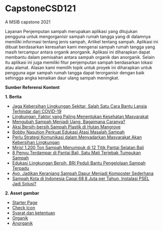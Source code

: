 # CapstoneCSD121
 A MSIB capstone 2021
 
Layanan Penjemputan sampah merupakan aplikasi yang ditujukan pengguna untuk mengorganisir sampah rumah tangga yang di dalamnya memiliki informasi tentang jenis sampah, Artikel tentang sampah. Aplikasi ini dibuat berdasarkan keresahan kami mengenai sampah rumah tangga yang masih tercampur antara organik anorganik. Aplikasi ini diharapkan dapat membantu dalam pemisahan antara sampah organik dan anorganik. Selain itu aplikasi ini juga memiliki fitur penjemputan sampah berdasarkan lokasi atau alamat. Alasan kami memilih topik untuk proyek ini diharapkan untuk pengguna agar sampah rumah tangga dapat terorganisir dengan baik sehingga angka kenaikan daur ulang sampah meningkat.

**Sumber Referensi Kontent**

**1. Berita**
- [Jaga Kebersihan Lingkungan Sekitar, Salah Satu Cara Bantu Lansia Terhindar dari COVID-19](https://www.liputan6.com/health/read/4386935/jaga-kebersihan-lingkungan-sekitar-salah-satu-cara-bantu-lansia-terhindar-dari-covid-19)
- [Lingkungan, Faktor yang Paling Menentukan Kesehatan Masyarakat](https://www.liputan6.com/health/read/3901522/lingkungan-faktor-yang-paling-menentukan-kesehatan-masyarakat)
- [Mengubah Sampah Menjadi Uang, Bagaimana Caranya?](https://www.suara.com/tag/kebersihan-lingkungan)
- [Aksi Bersih-bersih Sampah Plastik di Hutan Mangrove](https://www.suara.com/foto/2021/03/27/174500/aksi-bersih-bersih-sampah-plastik-di-hutan-mangrove)
- [Bobby Nasution Perkuat Edukasi Atasi Masalah Sampah](https://sumut.suara.com/read/2021/11/23/003500/bobby-nasution-perkuat-edukasi-atasi-masalah-sampah)
- [Perlu Strategi Komunikasi dalam Menyadarkan Masyarakat Akan Kebersihan Lingkungan](https://www.beritasatu.com/nasional/854015/perlu-strategi-komunikasi-dalam-menyadarkan-masyarakat-akan-kebersihan-lingkungan)
- [Miris! 1.200 Ton Sampah Menumpuk di 12 Titik Pantai Selatan Bali](https://news.detik.com/berita/d-5852488/miris-1200-ton-sampah-menumpuk-di-12-titik-pantai-selatan-bali)
- [8 Penyu Terdampar di Pantai Bali, Satu Mati Terjebak Tumpukan Sampah](https://www.merdeka.com/peristiwa/8-penyu-terdampar-di-pantai-bali-satu-mati-terjebak-tumpukan-sampah.html)
- [Edukasi Lingkungan Bersih, BRI Peduli Bantu Pengelolaan Sampah Terpadu](https://www.merdeka.com/uang/edukasi-lingkungan-bersih-bri-peduli-bantu-pengelolaan-sampah-terpadu.html)
- [Ayo, Jadikan Keranjang Sampah Dapur Menjadi Komposter Sederhana](https://nasional.sindonews.com/read/626909/18/ayo-jadikan-keranjang-sampah-dapur-menjadi-komposter-sederhana-1639383137)
- [Sampah Kota di Indonesia Capai 68,8 Juta per Tahun, Instalasi PSEL Jadi Solusi?](https://akurat.co/sampah-kota-di-indonesia-capai-688-juta-per-tahun-instalasi-psel-jadi-solusi)

**2. Asset gambar**
- [Starter Page](https://unsplash.com/photos/b0p818k8Ok8)
- [Check Icon](https://www.flaticon.com/premium-icon/check-mark_5290058?term=confirm&page=1&position=9&page=1&position=9&related_id=5290058&origin=search)
- [Syarat dan ketentuan](https://cdn.visiteliti.com/article/2021-09/07/1uvrl22Yc4EzHAtKjAii_1631000447.jpeg)
- [Organik](https://www.sahabatnestle.co.id/sites/default/files/article_combined/5778df0f9f738f7502c2dd91b9116c7bf376f6ef.jpeg)
- [Anorganik](https://www.skmtraining.co.id/image-media/2020-02-waste-management-skm.jpg)
